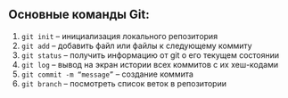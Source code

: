 ## Основные команды Git:

1. `git init` – инициализация локального репозитория
3. `git add` – добавить файл или файлы к следующему коммиту
2. `git status` – получить информацию от git о его текущем состоянии
5. `git log` – вывод на экран истории всех коммитов с их хеш-кодами
4. `git commit -m “message”` – создание коммита
6. `git branch` – посмотреть список веток в репозитории